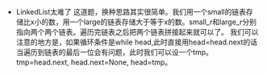 - LinkedList太难了
这道题，换种思路其实很简单。我们用一个small的链表存储比x小的数，用一个large的链表存储大于等于x的数。small_r和large_r分别指向两个两个链表。遍历完链表之后把两个链表拼接起来就可以了。
我们可以注意的地方是，如果循环条件是while head,此时直接用head=head.next的话当遍历到链表的最后一位会有问题，此时我们可以设一个tmp。tmp=head.next, head.next=None, head=tmp。
